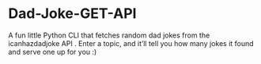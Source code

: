 # Dad-Joke-GET-API
A fun little Python CLI that fetches random dad jokes from the icanhazdadjoke API . Enter a topic, and it’ll tell you how many jokes it found and serve one up for you :)
